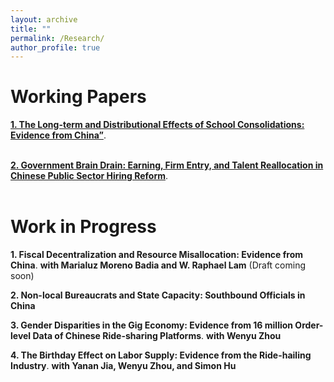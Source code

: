 ```yaml
---
layout: archive
title: ""
permalink: /Research/
author_profile: true
---
```

# Working Papers
**[1. The Long-term and Distributional Effects of School Consolidations: Evidence from China”](https://acrobat.adobe.com/link/review?uri=urn:aaid:scds:US:51ac993e-3568-3e98-88d5-5aa404686ec0)**.    
&nbsp;



**[2. Government Brain Drain: Earning, Firm Entry, and Talent Reallocation in Chinese Public Sector Hiring Reform](https://acrobat.adobe.com/link/review?uri=urn:aaid:scds:US:d6779a13-147b-387e-be06-33c1e1d51f59)**.      
&nbsp;



# Work in Progress
**1. Fiscal Decentralization and Resource Misallocation: Evidence from China**. **with Marialuz Moreno Badia and W. Raphael Lam** (Draft coming soon)           

**2. Non-local Bureaucrats and State Capacity: Southbound Officials in China**          

**3. Gender Disparities in the Gig Economy: Evidence from 16 million Order-level Data of Chinese Ride-sharing Platforms**. **with Wenyu Zhou**       

**4. The Birthday Effect on Labor Supply: Evidence from the Ride-hailing Industry**. **with Yanan Jia, Wenyu Zhou, and Simon Hu**  

